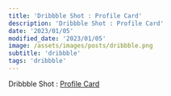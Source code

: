 ```yaml
---
title: 'Dribbble Shot : Profile Card'
description: 'Dribbble Shot : Profile Card'
date: '2023/01/05'
modified_date: '2023/01/05'
image: /assets/images/posts/dribbble.png
subtitle: 'dribbble'
tags: 'dribbble'
---
```


Dribbble Shot : [Profile Card](https://dribbble.com/shots/20294738-Profile-Card)
